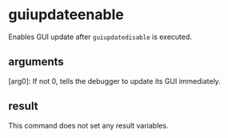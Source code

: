 # guiupdateenable
Enables GUI update after `guiupdatedisable` is executed.

## arguments
[arg0]: If not 0, tells the debugger to update its GUI immediately.

## result
This command does not set any result variables.
